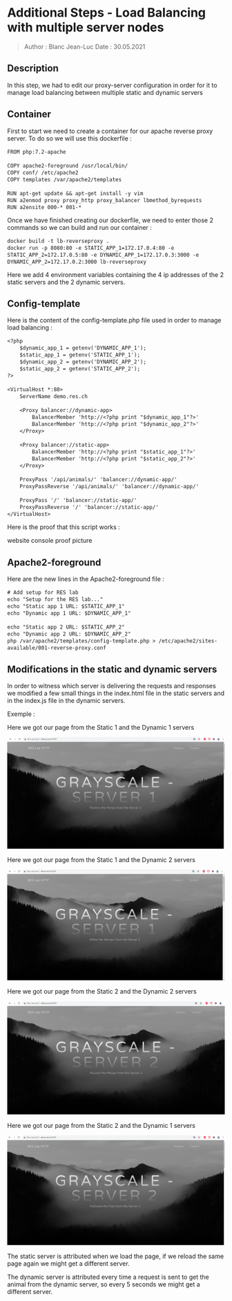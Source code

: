 # Additional Steps - Load Balancing with multiple server nodes

> Author : Blanc Jean-Luc
> Date : 30.05.2021

## Description

In this step, we had to edit our proxy-server configuration in order for it to manage load balancing between multiple static and dynamic servers

## Container

First to start we need to create a container for our apache reverse proxy server.
To do so we will use this dockerfile : 

```
FROM php:7.2-apache

COPY apache2-foreground /usr/local/bin/
COPY conf/ /etc/apache2
COPY templates /var/apache2/templates

RUN apt-get update && apt-get install -y vim
RUN a2enmod proxy proxy_http proxy_balancer lbmethod_byrequests
RUN a2ensite 000-* 001-*
```

Once we have finished creating our dockerfile, we need to enter those 2 commands so we can build and run our container : 

```
docker build -t lb-reverseproxy .
docker run -p 8080:80 -e STATIC_APP_1=172.17.0.4:80 -e STATIC_APP_2=172.17.0.5:80 -e DYNAMIC_APP_1=172.17.0.3:3000 -e DYNAMIC_APP_2=172.17.0.2:3000 lb-reverseproxy
```

Here we add 4 environment variables containing the 4 ip addresses of the 2 static servers and the 2 dynamic servers.

## Config-template

Here is the content of the config-template.php file used in order to manage load balancing : 

```
<?php
	$dynamic_app_1 = getenv('DYNAMIC_APP_1');
	$static_app_1 = getenv('STATIC_APP_1');
	$dynamic_app_2 = getenv('DYNAMIC_APP_2');
	$static_app_2 = getenv('STATIC_APP_2');
?>

<VirtualHost *:80>
	ServerName demo.res.ch
	
	<Proxy balancer://dynamic-app>
		BalancerMember 'http://<?php print "$dynamic_app_1"?>'
		BalancerMember 'http://<?php print "$dynamic_app_2"?>'
	</Proxy>
	
	<Proxy balancer://static-app>
		BalancerMember 'http://<?php print "$static_app_1"?>'
		BalancerMember 'http://<?php print "$static_app_2"?>'
	</Proxy>
	
	ProxyPass '/api/animals/' 'balancer://dynamic-app/'
	ProxyPassReverse '/api/animals/' 'balancer://dynamic-app/'
	
	ProxyPass '/' 'balancer://static-app/'
	ProxyPassReverse '/' 'balancer://static-app/'
</VirtualHost>
```

Here is the proof that this script works : 

website console proof picture

## Apache2-foreground

Here are the new lines in the Apache2-foreground file : 

```
# Add setup for RES lab
echo "Setup for the RES lab..."
echo "Static app 1 URL: $STATIC_APP_1"
echo "Dynamic app 1 URL: $DYNAMIC_APP_1"

echo "Static app 2 URL: $STATIC_APP_2"
echo "Dynamic app 2 URL: $DYNAMIC_APP_2"
php /var/apache2/templates/config-template.php > /etc/apache2/sites-available/001-reverse-proxy.conf
```



## Modifications in the static and dynamic servers

In order to witness which server is delivering the requests and responses we modified a few small things in the index.html file in the static servers and in the index.js file in the dynamic servers.

Exemple : 

Here we got our page from the Static 1 and the Dynamic 1 servers

![image-20210530213521852](images/image1.png)

Here we got our page from the Static 1 and the Dynamic 2 servers

![image-20210530213546590](images/image2.png)

Here we got our page from the Static 2 and the Dynamic 2 servers

![image-20210530213703026](images/image3.png)

Here we got our page from the Static 2 and the Dynamic 1 servers

![image-20210530213720174](images/image4.png)



The static server is attributed when we load the page, if we reload the same page again we might get a different server.

The dynamic server is attributed every time a request is sent to get the animal from the dynamic server, so every 5 seconds we might get a different server.